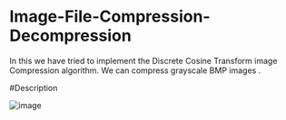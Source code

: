 # Image-File-Compression-Decompression

In this we have tried to implement the Discrete Cosine Transform image Compression algorithm. We can compress grayscale BMP images .

#Description

![image](https://user-images.githubusercontent.com/60308690/129470539-778444bb-2266-4ef9-be3c-0f2ed03d900d.png)
